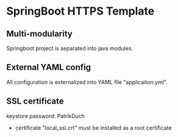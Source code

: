 # SpringBoot HTTPS Template

## Multi-modularity
Springboot project is separated into java modules.


## External YAML config
All configuration is externalized into YAML file "applicaiton.yml".


## SSL certificate

keystore password:  PatrikDuch

<ul>
    <li>certificate "local_ssl.crt" must be installed as a root certificate</li>
</ul>
